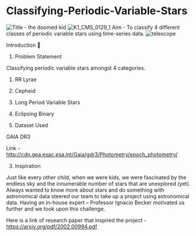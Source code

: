 # Classifying-Periodic-Variable-Stars
![Title - the doomed kid](https://user-images.githubusercontent.com/54232614/180894364-01e3bbfe-100c-42f8-a8e1-410a8b2bafa3.png)
![K1_CMS_0129_1](https://user-images.githubusercontent.com/54232614/180894391-8a87a100-586e-46a5-aabf-e9463bb9dd3b.jpg)
Aim - To classify 4 different classes of periodic variable stars using time-series data.
![telescope](https://user-images.githubusercontent.com/54232614/180894411-adcdaee1-5448-4183-a057-91e1f352914c.png)

Introduction 📰

1. Problem Statement

Classifying periodic variable stars amongst 4 categories.
1. RR Lyrae
2. Cepheid
3. Long Period Variable Stars
4. Eclipsing Binary


2. Dataset Used

GAIA DR3

Link - http://cdn.gea.esac.esa.int/Gaia/gdr3/Photometry/epoch_photometry/


3. Inspiration

Just like every other child, when we were kids, we were fascinated by the endless sky and the innumerable number of stars that are unexplored (yet).
Always wanted to know more about stars and do something with astronomical data steered our team to take up a project using astronomical data.
Having an in-house expert – Professor Ignacio Becker motivated us further and we took upon this challenge.

Here is a link of research paper that inspired the project - https://arxiv.org/pdf/2002.00994.pdf
